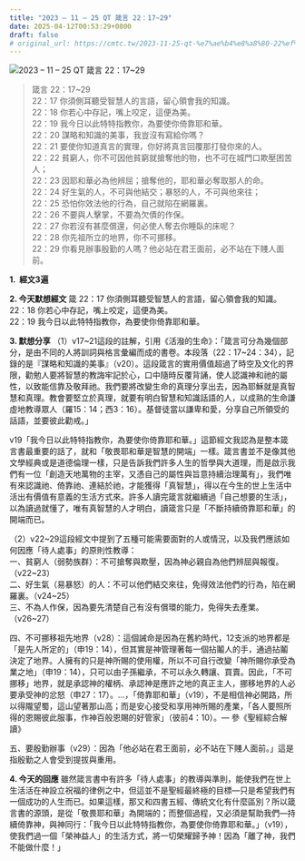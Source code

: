 ```yaml
---
title: "2023 – 11 – 25 QT 箴言 22：17~29"
date: 2025-04-12T00:53:29+0800
draft: false
# original_url: https://cmtc.tw/2023-11-25-qt-%e7%ae%b4%e8%a8%80-22%ef%bc%9a1729
---
```


![2023 – 11 – 25 QT  箴言 22：17\~29](/images/qt.jpg  "2023 – 11 – 25 QT  箴言 22：17\~29")

> 箴言 22：17\~29  
> 22：17 你須側耳聽受智慧人的言語，留心領會我的知識。  
> 22：18 你若心中存記，嘴上咬定，這便為美。  
> 22：19 我今日以此特特指教你，為要使你倚靠耶和華。  
> 22：20 謀略和知識的美事，我豈沒有寫給你嗎？  
> 22：21 要使你知道真言的實理，你好將真言回覆那打發你來的人。  
> 22：22 貧窮人，你不可因他貧窮就搶奪他的物，也不可在城門口欺壓困苦人；  
> 22：23 因耶和華必為他辨屈；搶奪他的，耶和華必奪取那人的命。  
> 22：24 好生氣的人，不可與他結交；暴怒的人，不可與他來往；  
> 22：25 恐怕你效法他的行為，自己就陷在網羅裏。  
> 22：26 不要與人擊掌，不要為欠債的作保。  
> 22：27 你若沒有甚麼償還，何必使人奪去你睡臥的床呢？  
> 22：28 你先祖所立的地界，你不可挪移。  
> 22：29 你看見辦事殷勤的人嗎？他必站在君王面前，必不站在下賤人面前。

**1.  經文3遍**

**2. 今天默想經文**
箴 22：17 你須側耳聽受智慧人的言語，留心領會我的知識。  
22：18 你若心中存記，嘴上咬定，這便為美。  
22：19 我今日以此特特指教你，為要使你倚靠耶和華。

**3. 默想分享**
（1）v17\~21這段的註解，引用《活潑的生命》：「箴言可分為幾個部分，是由不同的人將訓詞與格言彙編而成的書卷。本段落（22：17\~24：34），記錄的是『謀略和知識的美事』（v20）。這段箴言的實用價值超過了時空及文化的界限，勸勉人要將智慧的教誨牢記於心，口中隨時反覆背誦，使人認識神和祂的屬性，以致能信靠及敬拜祂。我們要將改變生命的真理分享出去，因為耶穌就是真智慧和真理。教會要堅立於真理，就要有明白智慧和知識話語的人，以成熟的生命謙虛地教導眾人（羅15：14；西3：16）。基督徒當以謙卑和愛，分享自己所領受的話語，並要彼此勸戒。」

v19「我今日以此特特指教你，為要使你倚靠耶和華。」這節經文我認為是整本箴言書最重要的話了，就和「敬畏耶和華是智慧的開端」一樣。箴言書並不是像其他文學經典或是道德倫理一樣，只是告訴我們許多人生的哲學與大道理，而是啟示我們有一位「創造天地萬物的主宰，又憑自己的屬性與旨意持續治理萬有」，我們唯有來認識祂、倚靠祂、連結於祂，才能獲得「真智慧」，得以在今生的世上生活中活出有價值有意義的生活方式來。許多人讀完箴言就繼續過「自己想要的生活」，以為讀過就懂了，唯有真智慧的人才明白，讀箴言只是「不斷持續倚靠耶和華」的開端而已。

（2）v22\~29這段經文中提到了五種可能需要面對的人或情況，以及我們應該如何因應「待人處事」的原則性教導：  
一、貧窮人（弱勢族群）：不可搶奪與欺壓，因為神必親自為他們辨屈與報復。（v22\~23）  
二、好生氣（易暴怒）的人：不可以他們結交來往，免得效法他們的行為，陷在網羅裏。（v24\~25）  
三、不為人作保，因為要先清楚自己有沒有償環的能力，免得失去產業。（v26\~27）

四、不可挪移祖先地界（v28）：這個誡命是因為在舊約時代，12支派的地界都是「是先人所定的」（申19：14），但其實是神管理著每一個拈鬮人的手，通過拈鬮決定了地界。人擁有的只是神所賜的使用權，所以不可自行改變「神所賜你承受為業之地」（申19：14），只可以由子孫繼承，不可以永久轉讓、買賣。因此，「不可挪移」地界，就是承認神的權柄、承認神是應許之地的真正主人，挪移地界的人必要承受神的忿怒（申27：17）。…，「倚靠耶和華」（v19），不是相信神必開路，所以得隴望蜀，這山望著那山高；而是安心接受和享用神所賜的產業，「各人要照所得的恩賜彼此服事，作神百般恩賜的好管家」（彼前4：10）。— 參《聖經綜合解讀》

五、要殷勤辦事（v29）：因為「他必站在君王面前，必不站在下賤人面前。」這是指殷勤之人會受到提拔與重用。

**4. 今天的回應**
雖然箴言書中有許多「待人處事」的教導與準則，能使我們在世上生活活在神設立祝福的律例之中，但這並不是聖經最終極的目標—只是希望我們有一個成功的人生而已。如果這樣，那又和四書五經、傳統文化有什麼區別？所以箴言書的源頭，是從「敬畏耶和華」為開端的；而整個過程，又必須是幫助我們—持續倚靠神，與神同行：「我今日以此特特指教你，為要使你倚靠耶和華。」（v19），使我們過一個「榮神益人」的生活方式，將一切榮耀歸予神！因為「離了神，我們不能做什麼！」
